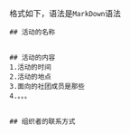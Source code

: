 格式如下，语法是`MarkDown`语法

```
## 活动的名称


## 活动的内容
1.活动的时间
2.活动的地点
3.面向的社团成员是那些
4.。。。


## 组织者的联系方式

```
